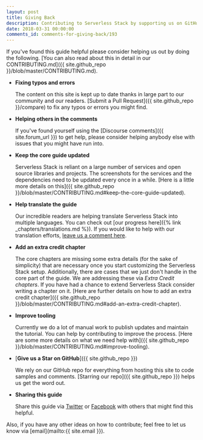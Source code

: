 ```yaml
---
layout: post
title: Giving Back
description: Contributing to Serverless Stack by supporting us on GitHub and helping keep the content up to date.
date: 2018-03-31 00:00:00
comments_id: comments-for-giving-back/193
---
```


If you've found this guide helpful please consider helping us out by doing the following. [You can also read about this in detail in our CONTRIBUTING.md]({{ site.github_repo }}/blob/master/CONTRIBUTING.md).

- **Fixing typos and errors**

  The content on this site is kept up to date thanks in large part to our community and our readers. [Submit a Pull Request]({{ site.github_repo }}/compare) to fix any typos or errors you might find.

- **Helping others in the comments**

  If you've found yourself using the [Discourse comments]({{ site.forum_url }}) to get help, please consider helping anybody else with issues that you might have run into.

- **Keep the core guide updated**

  Serverless Stack is reliant on a large number of services and open source libraries and projects. The screenshots for the services and the dependencies need to be updated every once in a while. [Here is a little more details on this]({{ site.github_repo }}/blob/master/CONTRIBUTING.md#keep-the-core-guide-updated).

- **Help translate the guide**

  Our incredible readers are helping translate Serverless Stack into multiple languages. You can check out [our progress here]({% link _chapters/translations.md %}). If you would like to help with our translation efforts, [leave us a comment here](https://discourse.serverless-stack.com/t/help-us-translate-serverless-stack/596/15).

- **Add an extra credit chapter**

  The core chapters are missing some extra details (for the sake of simplicity) that are necessary once you start customizing the Serverless Stack setup. Additionally, there are cases that we just don't handle in the core part of the guide. We are addressing these via *Extra Credit chapters*. If you have had a chance to extend Serverless Stack consider writing a chapter on it. [Here are further details on how to add an extra credit chapter]({{ site.github_repo }}/blob/master/CONTRIBUTING.md#add-an-extra-credit-chapter).

- **Improve tooling**

  Currently we do a lot of manual work to publish updates and maintain the tutorial. You can help by contributing to improve the process. [Here are some more details on what we need help with]({{ site.github_repo }}/blob/master/CONTRIBUTING.md#improve-tooling).

- [**Give us a Star on GitHub**]({{ site.github_repo }})

  We rely on our GitHub repo for everything from hosting this site to code samples and comments. [Starring our repo]({{ site.github_repo }}) helps us get the word out.

- **Sharing this guide**

  Share this guide via <a href="https://twitter.com/intent/tweet?text={{ site.title }}&url={{ site.url }}" target="_blank">Twitter</a> or <a href="https://www.facebook.com/sharer/sharer.php?u={{ site.url }}&p[title]={{ site.title }}" target="_blank">Facebook</a> with others that might find this helpful.

Also, if you have any other ideas on how to contribute; feel free to let us know via [email](mailto:{{ site.email }}).
